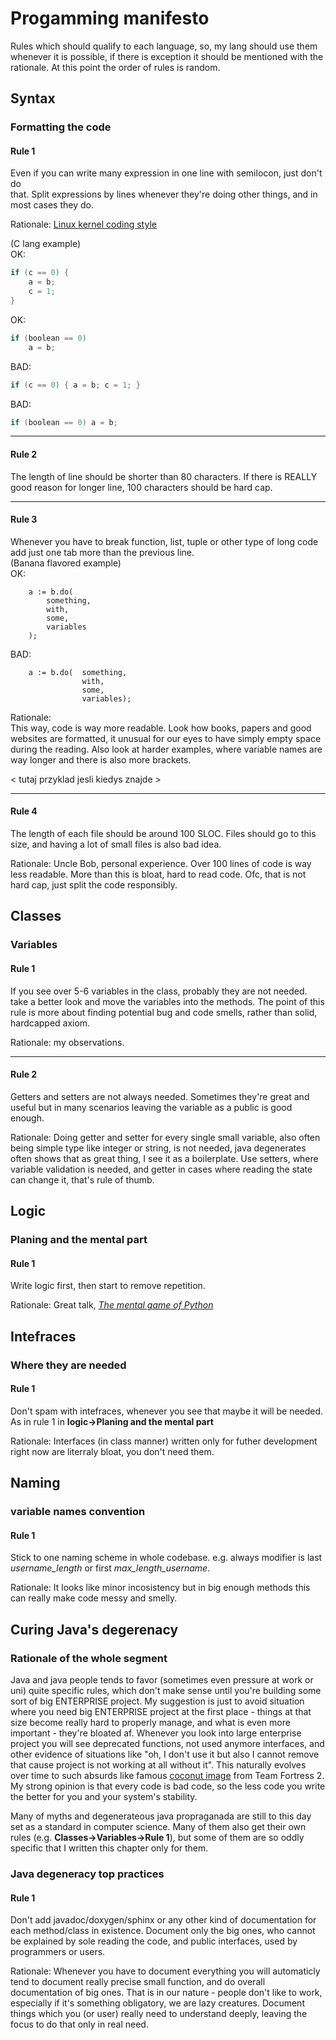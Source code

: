 # Progamming manifesto

Rules which should qualify to each language, so, my lang should use them whenever
it is possible, if there is exception it should be mentioned with the rationale.
At this point the order of rules is random.

## Syntax

### Formatting the code

#### Rule 1

Even if you can write many expression in one line with semilocon, just don't do  
that. Split expressions by lines whenever they're doing other things, and in
most cases they do.


Rationale: [Linux kernel coding style](https://www.kernel.org/doc/html/v4.10/process/coding-style.html#placing-braces-and-spaces)


(C lang example)  
OK:  
```c
if (c == 0) {
    a = b;
    c = 1;
}
```
OK:  
```c
if (boolean == 0)
    a = b;
```  
BAD:  
```c
if (c == 0) { a = b; c = 1; }
```
BAD:  
```c
if (boolean == 0) a = b;
```

---

#### Rule 2

The length of line should be shorter than 80 characters. If there is REALLY good
reason for longer line, 100 characters should be hard cap.

---

#### Rule 3

Whenever you have to break function, list, tuple or other type of long code add
just one tab more than the previous line.  
(Banana flavored example)  
OK:
```
    a := b.do(
        something,
        with,
        some,
        variables
    );
```
BAD:
```
    a := b.do(  something,
                with,
                some,
                variables);
```
Rationale:  
This way, code is way more readable. Look how books, papers and good websites
are formatted, it unusual for our eyes to have simply empty space during the
reading. Also look at harder examples, where variable names are way longer and
there is also more brackets.

< tutaj przyklad jesli kiedys znajde >

---

#### Rule 4

The length of each file should be around 100 SLOC. Files should go to this size,
and having a lot of small files is also bad idea.

Rationale: Uncle Bob, personal experience. Over 100 lines of code is way less
readable. More than this is bloat, hard to read code. Ofc, that is not hard cap,
just split the code responsibly.

## Classes

### Variables

#### Rule 1

If you see over 5-6 variables in the class, probably they are not needed.
take a better look and move the variables into the methods. The point of this
rule is more about finding potential bug and code smells, rather than solid,
hardcapped axiom.

Rationale: my observations.

---

#### Rule 2

Getters and setters are not always needed. Sometimes they're great and useful
but in many scenarios leaving the variable as a public is good enough.

Rationale: Doing getter and setter for every single small variable, also often
being simple type like integer or string, is not needed, java degenerates often
shows that as great thing, I see it as a boilerplate. Use setters, where
variable validation is needed, and getter in cases where reading the state can
change it, that's rule of thumb.

## Logic

### Planing and the mental part

#### Rule 1

Write logic first, then start to remove repetition.

Rationale: Great talk,
[*The mental game of Python*](https://youtu.be/Uwuv05aZ6ug?si=kYUAK-o0vuv21JER)

## Intefraces

### Where they are needed

#### Rule 1

Don't spam with intefraces, whenever you see that maybe it will be needed.
As in rule 1 in **logic->Planing and the mental part**

Rationale:
Interfaces (in class manner) written only for futher development right now are
literraly bloat, you don't need them.

## Naming

### variable names convention

#### Rule 1

Stick to one naming scheme in whole codebase. e.g. always modifier is last 
*username_length* or first *max_length_username*.

Rationale:
It looks like minor incosistency but in big enough methods this can really make
code messy and smelly.

## Curing Java's degerenacy

### Rationale of the whole segment

Java and java people tends to favor (sometimes even pressure at work or uni)
quite specific rules, which don't make sense until you're building some sort of
big ENTERPRISE project. My suggestion is just to avoid situation where you need
big ENTERPRISE project at the first place - things at that size become really
hard to properly manage, and what is even more important - they're bloated af.
Whenever you look into large enterprise project you will see deprecated
functions, not used anymore interfaces, and other evidence of situations like
"oh, I don't use it but also I cannot remove that cause project is not working
at all without it". This naturally evolves over time to such absurds like famous
[coconut image](https://www.thegamer.com/this-coconut-jpg-in-team-fortress-2s-game-files-if-deleted-breaks-the-game-and-no-one-knows-why/)
from Team Fortress 2. My strong opinion is that every code is bad code, so the
less code you write the better for you and your system's stability.


Many of myths and degenerateous java propraganada are still to this day set as a
standard in computer science. Many of them also get their own rules (e.g. 
**Classes->Variables->Rule 1**), but some of them are so oddly specific that 
I written this chapter only for them.

### Java degeneracy top practices

#### Rule 1

Don't add javadoc/doxygen/sphinx or any other kind of documentation for each
method/class in existence. Document only the big ones, who cannot be explained
by sole reading the code, and public interfaces, used by programmers or users.

Rationale: Whenever you have to document everything you will automaticly tend to
document really precise small function, and do overall documentation of big ones.
That is in our nature - people don't like to work, especially if it's something
obligatory, we are lazy creatures. Document things which you (or user) really
need to understand deeply, leaving the focus to do that only in real need.